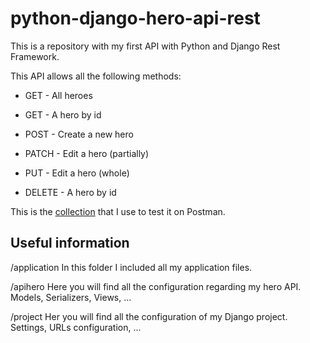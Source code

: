 # python-django-hero-api-rest
This is a repository with my first API with Python and Django Rest Framework.

This API allows all the following methods:

- GET - All heroes

- GET - A hero by id

- POST - Create a new hero

- PATCH - Edit a hero (partially)

- PUT - Edit a hero (whole)

- DELETE - A hero by id


This is the [collection](postman/Heroes.postman_collection.json) that I use to test it on Postman.

## Useful information

/application In this folder I included all my application files.

  /apihero Here you will find all the configuration regarding my hero API. Models, Serializers, Views, ...
  
  /project Her you will find all the configuration of my Django project. Settings, URLs configuration, ...
